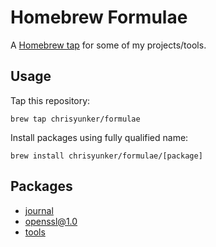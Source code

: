 # Homebrew Formulae

A [Homebrew tap] for some of my projects/tools.

[Homebrew tap]: https://github.com/Homebrew/brew/blob/master/docs/brew-tap.md

## Usage

Tap this repository:

    brew tap chrisyunker/formulae

Install packages using fully qualified name:

    brew install chrisyunker/formulae/[package]

## Packages

- [journal](https://github.com/chrisyunker/journal)
- [openssl@1.0](https://openssl.org)
- [tools](https://github.com/chrisyunker/tools)

